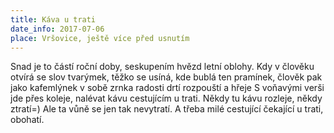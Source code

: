 ```yaml
---
title: Káva u trati
date_info: 2017-07-06
place: Vršovice, ještě více před usnutím
---
```


Snad je to částí roční doby,
seskupením hvězd letní oblohy.
Kdy v člověku otvírá se slov tvarýmek,
těžko se usíná, kde bublá ten pramínek,
člověk pak jako kafemlýnek
v sobě zrnka radosti drtí
rozpouští a hřeje
S voňavými verši jde přes koleje,
nalévat kávu cestujícím u trati.
Někdy tu kávu rozleje, někdy ztratí=)
Ale ta vůně se jen tak nevytratí.
A třeba milé cestující čekající u trati, obohatí.
